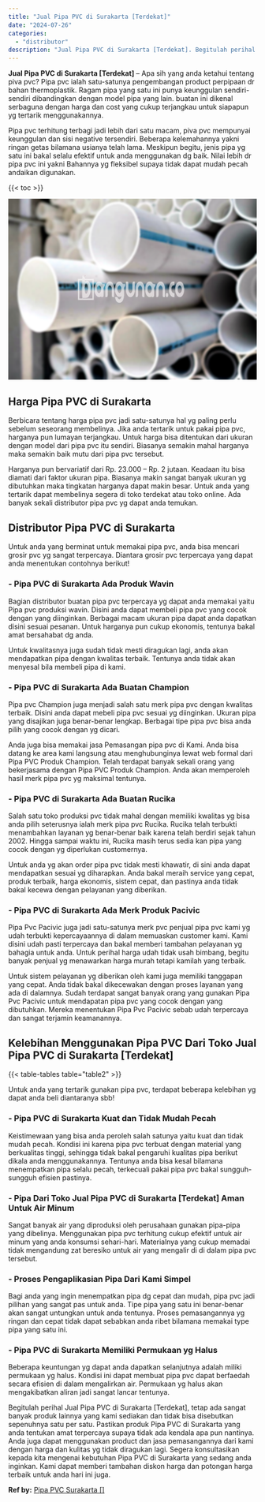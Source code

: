 ```yaml
---
title: "Jual Pipa PVC di Surakarta [Terdekat]"
date: "2024-07-26"
categories: 
  - "distributor"
description: "Jual Pipa PVC di Surakarta [Terdekat]. Begitulah perihal Jual Pipa PVC di Surakarta [Terdekat], tetap ada sangat banyak produk lainnya yang kami sediakan d..."
---
```


**Jual Pipa PVC di Surakarta \[Terdekat\]** – Apa sih yang anda ketahui tentang piva pvc? Pipa pvc ialah satu-satunya pengembangan product perpipaan dr bahan thermoplastik. Ragam pipa yang satu ini punya keunggulan sendiri-sendiri dibandingkan dengan model pipa yang lain. buatan ini dikenal serbaguna dengan harga dan cost yang cukup terjangkau untuk siapapun yg tertarik menggunakannya.

Pipa pvc terhitung terbagi jadi lebih dari satu macam, piva pvc mempunyai keunggulan dan sisi negative tersendiri. Beberapa kelemahannya yakni ringan getas bilamana usianya telah lama. Meskipun begitu, jenis pipa yg satu ini bakal selalu efektif untuk anda menggunakan dg baik. Nilai lebih dr pipa pvc ini yakni Bahannya yg fleksibel supaya tidak dapat mudah pecah andaikan digunakan.

{{< toc >}}

![Jual Pipa PVC di Surakarta [Terdekat]](/images/jaul-pipa-pvc-04.png)

## Harga Pipa PVC di Surakarta

Berbicara tentang harga pipa pvc jadi satu-satunya hal yg paling perlu sebelum seseorang membelinya. Jika anda tertarik untuk pakai pipa pvc, harganya pun lumayan terjangkau. Untuk harga bisa ditentukan dari ukuran dengan model dari pipa pvc itu sendiri. Biasanya semakin mahal harganya maka semakin baik mutu dari pipa pvc tersebut.

Harganya pun bervariatif dari Rp. 23.000 – Rp. 2 jutaan. Keadaan itu bisa diamati dari faktor ukuran pipa. Biasanya makin sangat banyak ukuran yg dibutuhkan maka tingkatan harganya dapat makin besar. Untuk anda yang tertarik dapat membelinya segera di toko terdekat atau toko online. Ada banyak sekali distributor pipa pvc yg dapat anda temukan.

## Distributor Pipa PVC di Surakarta

Untuk anda yang berminat untuk memakai pipa pvc, anda bisa mencari grosir pvc yg sangat terpercaya. Diantara grosir pvc terpercaya yang dapat anda menentukan contohnya berikut!

### \- Pipa PVC di Surakarta Ada Produk Wavin

Bagian distributor buatan pipa pvc terpercaya yg dapat anda memakai yaitu Pipa pvc produksi wavin. Disini anda dapat membeli pipa pvc yang cocok dengan yang diinginkan. Berbagai macam ukuran pipa dapat anda dapatkan disini sesuai pesanan. Untuk harganya pun cukup ekonomis, tentunya bakal amat bersahabat dg anda.

Untuk kwalitasnya juga sudah tidak mesti diragukan lagi, anda akan mendapatkan pipa dengan kwalitas terbaik. Tentunya anda tidak akan menyesal bila membeli pipa di kami.

### \- Pipa PVC di Surakarta Ada Buatan Champion

Pipa pvc Champion juga menjadi salah satu merk pipa pvc dengan kwalitas terbaik. Disini anda dapat mebeli pipa pvc sesuai yg diinginkan. Ukuran pipa yang disajikan juga benar-benar lengkap. Berbagai tipe pipa pvc bisa anda pilih yang cocok dengan yg dicari.

Anda juga bisa memakai jasa Pemasangan pipa pvc di Kami. Anda bisa datang ke area kami langsung atau menghubunginya lewat web formal dari Pipa PVC Produk Champion. Telah terdapat banyak sekali orang yang bekerjasama dengan Pipa PVC Produk Champion. Anda akan memperoleh hasil merk pipa pvc yg maksimal tentunya.

### \- Pipa PVC di Surakarta Ada Buatan Rucika

Salah satu toko produksi pvc tidak mahal dengan memiliki kwalitas yg bisa anda pilih seterusnya ialah merk pipa pvc Rucika. Rucika telah terbukti menambahkan layanan yg benar-benar baik karena telah berdiri sejak tahun 2002. Hingga sampai waktu ini, Rucika masih terus sedia kan pipa yang cocok dengan yg diperlukan customernya.

Untuk anda yg akan order pipa pvc tidak mesti khawatir, di sini anda dapat mendapatkan sesuai yg diharapkan. Anda bakal meraih service yang cepat, produk terbaik, harga ekonomis, sistem cepat, dan pastinya anda tidak bakal kecewa dengan pelayanan yang diberikan.

### \- Pipa PVC di Surakarta Ada Merk Produk Pacivic

Pipa Pvc Pacivic juga jadi satu-satunya merk pvc penjual pipa pvc kami yg udah terbukti kepercayaannya di dalam memuaskan customer kami. Kami disini udah pasti terpercaya dan bakal memberi tambahan pelayanan yg bahagia untuk anda. Untuk perihal harga udah tidak usah bimbang, begitu banyak penjual yg menawarkan harga murah tetapi kamilah yang terbaik.

Untuk sistem pelayanan yg diberikan oleh kami juga memiliki tanggapan yang cepat. Anda tidak bakal dikecewakan dengan proses layanan yang ada di dalamnya. Sudah terdapat sangat banyak orang yang gunakan Pipa Pvc Pacivic untuk mendapatan pipa pvc yang cocok dengan yang dibutuhkan. Mereka menentukan Pipa Pvc Pacivic sebab udah terpercaya dan sangat terjamin keamanannya.

## Kelebihan Menggunakan Pipa PVC Dari Toko Jual Pipa PVC di Surakarta \[Terdekat\]

{{< table-tables table="table2" >}}

Untuk anda yang tertarik gunakan pipa pvc, terdapat beberapa kelebihan yg dapat anda beli diantaranya sbb!

### \- Pipa PVC di Surakarta Kuat dan Tidak Mudah Pecah

Keistimewaan yang bisa anda peroleh salah satunya yaitu kuat dan tidak mudah pecah. Kondisi ini karena pipa pvc terbuat dengan material yang berkualitas tinggi, sehingga tidak bakal pengaruhi kualitas pipa berikut dikala anda menggunakannya. Tentunya anda bisa kesal bilamana menempatkan pipa selalu pecah, terkecuali pakai pipa pvc bakal sungguh-sungguh efisien pastinya.

### \- Pipa Dari Toko Jual Pipa PVC di Surakarta \[Terdekat\] Aman Untuk Air Minum

Sangat banyak air yang diproduksi oleh perusahaan gunakan pipa-pipa yang dibelinya. Menggunakan pipa pvc terhitung cukup efektif untuk air minum yang anda konsumsi sehari-hari. Materialnya yang cukup memadai tidak mengandung zat beresiko untuk air yang mengalir di di dalam pipa pvc tersebut.

### \- Proses Pengaplikasian Pipa Dari Kami Simpel

Bagi anda yang ingin menempatkan pipa dg cepat dan mudah, pipa pvc jadi pilihan yang sangat pas untuk anda. Tipe pipa yang satu ini benar-benar akan sangat untungkan untuk anda tentunya. Proses pemasangannya yg ringan dan cepat tidak dapat sebabkan anda ribet bilamana memakai type pipa yang satu ini.

### \- Pipa PVC di Surakarta Memiliki Permukaan yg Halus

Beberapa keuntungan yg dapat anda dapatkan selanjutnya adalah miliki permukaan yg halus. Kondisi ini dapat membuat pipa pvc dapat berfaedah secara efisien di dalam mengalirkan air. Permukaan yg halus akan mengakibatkan aliran jadi sangat lancar tentunya.

Begitulah perihal Jual Pipa PVC di Surakarta \[Terdekat\], tetap ada sangat banyak produk lainnya yang kami sediakan dan tidak bisa disebutkan sepenuhnya satu per satu. Pastikan produk Pipa PVC di Surakarta yang anda tentukan amat terpercaya supaya tidak ada kendala apa pun nantinya. Anda juga dapat menggunakan product dan jasa pemasangannya dari kami dengan harga dan kulitas yg tidak diragukan lagi. Segera konsultasikan kepada kita mengenai kebutuhan Pipa PVC di Surakarta yang sedang anda inginkan. Kami dapat memberi tambahan diskon harga dan potongan harga terbaik untuk anda hari ini juga.

**Ref by:** [Pipa PVC Surakarta []](https://id.wikipedia.org/wiki/Pipa)
